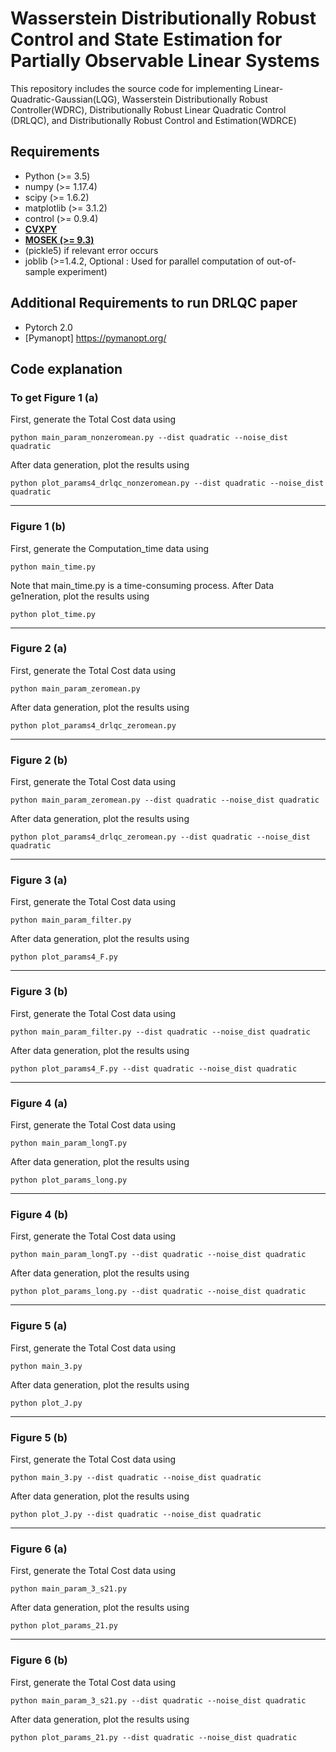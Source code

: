 Wasserstein Distributionally Robust Control and State Estimation for Partially Observable Linear Systems
====================================================

This repository includes the source code for implementing 
Linear-Quadratic-Gaussian(LQG), Wasserstein Distributionally Robust Controller(WDRC), Distributionally Robust Linear Quadratic Control (DRLQC),
and Distributionally Robust Control and Estimation(WDRCE)

## Requirements
- Python (>= 3.5)
- numpy (>= 1.17.4)
- scipy (>= 1.6.2)
- matplotlib (>= 3.1.2)
- control (>= 0.9.4)
- **[CVXPY](https://www.cvxpy.org/)**
- **[MOSEK (>= 9.3)](https://www.mosek.com/)**
- (pickle5) if relevant error occurs
- joblib (>=1.4.2, Optional : Used for parallel computation of out-of-sample experiment)
## Additional Requirements to run DRLQC paper
- Pytorch 2.0
- [Pymanopt] https://pymanopt.org/

## Code explanation

### To get Figure 1 (a)
First, generate the Total Cost data using
```
python main_param_nonzeromean.py --dist quadratic --noise_dist quadratic
```
After data generation, plot the results using
```
python plot_params4_drlqc_nonzeromean.py --dist quadratic --noise_dist quadratic
```
---
### Figure 1 (b)
First, generate the Computation_time data using
```
python main_time.py
```
Note that main_time.py is a time-consuming process.
After Data ge1neration, plot the results using
```
python plot_time.py
```
---
### Figure 2 (a)
First, generate the Total Cost data using
```
python main_param_zeromean.py
```
After data generation, plot the results using
```
python plot_params4_drlqc_zeromean.py
```
---
### Figure 2 (b)
First, generate the Total Cost data using
```
python main_param_zeromean.py --dist quadratic --noise_dist quadratic
```
After data generation, plot the results using
```
python plot_params4_drlqc_zeromean.py --dist quadratic --noise_dist quadratic
```
---
### Figure 3 (a)
First, generate the Total Cost data using
```
python main_param_filter.py
```
After data generation, plot the results using
```
python plot_params4_F.py
```
---
### Figure 3 (b)
First, generate the Total Cost data using
```
python main_param_filter.py --dist quadratic --noise_dist quadratic
```
After data generation, plot the results using
```
python plot_params4_F.py --dist quadratic --noise_dist quadratic
```
---
### Figure 4 (a)
First, generate the Total Cost data using
```
python main_param_longT.py
```
After data generation, plot the results using
```
python plot_params_long.py
```
---
### Figure 4 (b)
First, generate the Total Cost data using
```
python main_param_longT.py --dist quadratic --noise_dist quadratic
```
After data generation, plot the results using
```
python plot_params_long.py --dist quadratic --noise_dist quadratic
```
---
### Figure 5 (a)
First, generate the Total Cost data using
```
python main_3.py
```
After data generation, plot the results using
```
python plot_J.py
```
---
### Figure 5 (b)
First, generate the Total Cost data using
```
python main_3.py --dist quadratic --noise_dist quadratic
```
After data generation, plot the results using
```
python plot_J.py --dist quadratic --noise_dist quadratic
```
---
### Figure 6 (a)
First, generate the Total Cost data using
```
python main_param_3_s21.py
```
After data generation, plot the results using
```
python plot_params_21.py
```
---
### Figure 6 (b)
First, generate the Total Cost data using
```
python main_param_3_s21.py --dist quadratic --noise_dist quadratic
```
After data generation, plot the results using
```
python plot_params_21.py --dist quadratic --noise_dist quadratic
```


